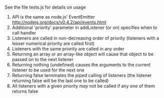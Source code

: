 
See the file tests.js for details on usage

1. API is the same as node.js' EventEmitter http://nodejs.org/docs/v0.4.2/api/events.html
2. Additional 'priority' parameter in addListener (or on) specifies when to call handler
3. Listeners are called in non-decreasing order of priority (listeners with a lesser numerical priority are called first)
4. Listeners with the same priority are called in any order
5. Returning an array or an array-like object will cause that object to be passed on to the next listener
6. Returning nothing (undefined) causes the arguments to the current listener to be used for the next one
7. Returning false terminates the piped calling of listeners (the listener returning false will be the last one to be called)
8. All listeners with a given priority *may* not be called if any one of them returns false
